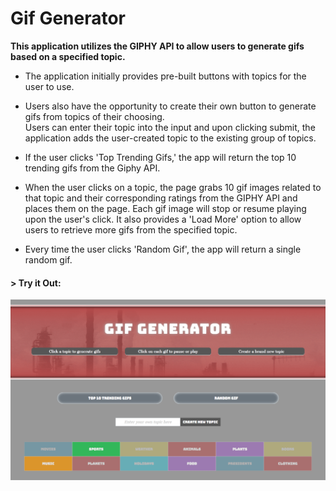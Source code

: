 # Gif Generator

__This application utilizes the GIPHY API to allow users to generate gifs based on a specified topic.__ 

* The application initially provides pre-built buttons with topics for the user to use.

* Users also have the opportunity to create their own button to generate gifs from topics of their choosing.<br>Users can enter their topic into the input and upon clicking submit, the application adds the user-created topic to the existing group of topics.

* If the user clicks 'Top Trending Gifs,' the app will return the top 10 trending gifs from the Giphy API.

* When the user clicks on a topic, the page grabs 10 gif images related to that topic and their corresponding ratings from the GIPHY API and places them on the page. Each gif image will stop or resume playing upon the user's click. It also provides a 'Load More' option to allow users to retrieve more gifs from the specified topic.

* Every time the user clicks 'Random Gif', the app will return a single random gif.

#### > __Try it Out:__
[![Gif Generator](gifgenerator1.png)](https://aolaleye.github.io/gif-generator/)